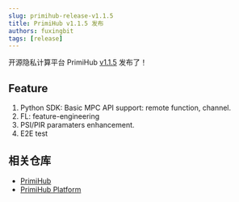 ```yaml
---
slug: primihub-release-v1.1.5
title: PrimiHub v1.1.5 发布
authors: fuxingbit
tags: [release]
---
```


开源隐私计算平台 PrimiHub [v1.1.5](https://github.com/primihub/primihub/releases/tag/1.1.5) 发布了！

<!--truncate-->

## Feature

1. Python SDK: Basic MPC API support: remote function, channel.
2. FL: feature-engineering
3. PSI/PIR paramaters enhancement.
4. E2E test

## 相关仓库

* [PrimiHub](https://github.com/primihub/primihub)
* [PrimiHub Platform](https://github.com/primihub/primihub-platform)